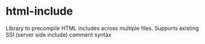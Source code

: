 html-include
============

Library to precompile HTML includes across multiple files. Supports existing SSI (server side include) comment syntax
